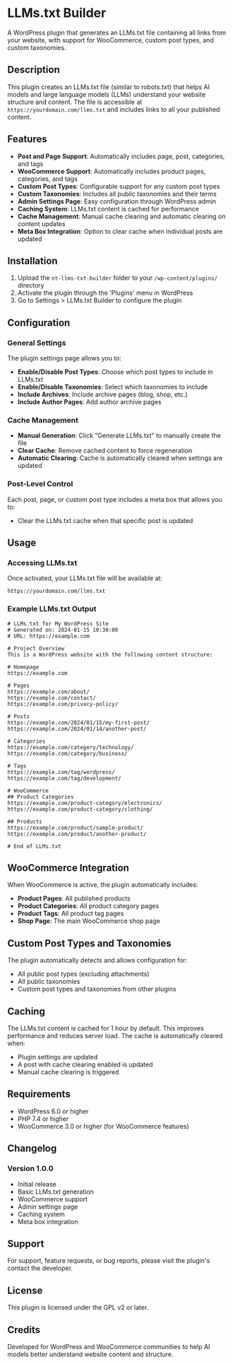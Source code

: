 # LLMs.txt Builder

A WordPress plugin that generates an LLMs.txt file containing all links from your website, with support for WooCommerce, custom post types, and custom taxonomies.

## Description

This plugin creates an LLMs.txt file (similar to robots.txt) that helps AI models and large language models (LLMs) understand your website structure and content. The file is accessible at `https://yourdomain.com/llms.txt` and includes links to all your published content.

## Features

- **Post and Page Support**: Automatically includes page, post, categories, and tags
- **WooCommerce Support**: Automatically includes product pages, categories, and tags
- **Custom Post Types**: Configurable support for any custom post types
- **Custom Taxonomies**: Includes all public taxonomies and their terms
- **Admin Settings Page**: Easy configuration through WordPress admin
- **Caching System**: LLMs.txt content is cached for performance
- **Cache Management**: Manual cache clearing and automatic clearing on content updates
- **Meta Box Integration**: Option to clear cache when individual posts are updated

## Installation

1. Upload the `nt-llms-txt-builder` folder to your `/wp-content/plugins/` directory
2. Activate the plugin through the 'Plugins' menu in WordPress
3. Go to Settings > LLMs.txt Builder to configure the plugin

## Configuration

### General Settings

The plugin settings page allows you to:

- **Enable/Disable Post Types**: Choose which post types to include in LLMs.txt
- **Enable/Disable Taxonomies**: Select which taxonomies to include
- **Include Archives**: Include archive pages (blog, shop, etc.)
- **Include Author Pages**: Add author archive pages

### Cache Management

- **Manual Generation**: Click "Generate LLMs.txt" to manually create the file
- **Clear Cache**: Remove cached content to force regeneration
- **Automatic Clearing**: Cache is automatically cleared when settings are updated

### Post-Level Control

Each post, page, or custom post type includes a meta box that allows you to:
- Clear the LLMs.txt cache when that specific post is updated

## Usage

### Accessing LLMs.txt

Once activated, your LLMs.txt file will be available at:
```
https://yourdomain.com/llms.txt
```

### Example LLMs.txt Output

```
# LLMs.txt for My WordPress Site
# Generated on: 2024-01-15 10:30:00
# URL: https://example.com

# Project Overview
This is a WordPress website with the following content structure:

# Homepage
https://example.com

# Pages
https://example.com/about/
https://example.com/contact/
https://example.com/privacy-policy/

# Posts
https://example.com/2024/01/15/my-first-post/
https://example.com/2024/01/14/another-post/

# Categories
https://example.com/category/technology/
https://example.com/category/business/

# Tags
https://example.com/tag/wordpress/
https://example.com/tag/development/

# WooCommerce
## Product Categories
https://example.com/product-category/electronics/
https://example.com/product-category/clothing/

## Products
https://example.com/product/sample-product/
https://example.com/product/another-product/

# End of LLMs.txt
```

## WooCommerce Integration

When WooCommerce is active, the plugin automatically includes:

- **Product Pages**: All published products
- **Product Categories**: All product category pages
- **Product Tags**: All product tag pages
- **Shop Page**: The main WooCommerce shop page

## Custom Post Types and Taxonomies

The plugin automatically detects and allows configuration for:

- All public post types (excluding attachments)
- All public taxonomies
- Custom post types and taxonomies from other plugins

## Caching

The LLMs.txt content is cached for 1 hour by default. This improves performance and reduces server load. The cache is automatically cleared when:

- Plugin settings are updated
- A post with cache clearing enabled is updated
- Manual cache clearing is triggered

## Requirements

- WordPress 6.0 or higher
- PHP 7.4 or higher
- WooCommerce 3.0 or higher (for WooCommerce features)

## Changelog

### Version 1.0.0
- Initial release
- Basic LLMs.txt generation
- WooCommerce support
- Admin settings page
- Caching system
- Meta box integration

## Support

For support, feature requests, or bug reports, please visit the plugin's contact the developer.

## License

This plugin is licensed under the GPL v2 or later.

## Credits

Developed for WordPress and WooCommerce communities to help AI models better understand website content and structure.
